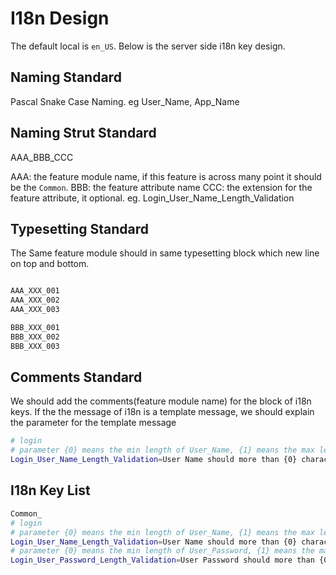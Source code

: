 # I18n Design

The default local is `en_US`. Below is the server side i18n key design.

## Naming Standard

Pascal Snake Case Naming. eg User_Name, App_Name

## Naming Strut Standard

AAA_BBB_CCC

AAA: the feature module name, if this feature is across many point it should be the `Common`.
BBB: the feature attribute name
CCC: the extension for the feature attribute, it optional. eg. Login_User_Name_Length_Validation

## Typesetting Standard

The Same feature module should in same typesetting block which new line on top and bottom.

```bash

AAA_XXX_001
AAA_XXX_002
AAA_XXX_003

BBB_XXX_001
BBB_XXX_002
BBB_XXX_003

```

## Comments Standard

We should add the comments(feature module name) for the block of i18n keys. If the the message of i18n is a template message, we should explain the parameter for the template message


```bash
# login
# parameter {0} means the min length of User_Name, {1} means the max length of User_Name
Login_User_Name_Length_Validation=User Name should more than {0} characters and less than {1} characters
```

## I18n Key List

```bash
Common_
# login
# parameter {0} means the min length of User_Name, {1} means the max length of User_Name
Login_User_Name_Length_Validation=User Name should more than {0} characters and less than {1} characters
# parameter {0} means the min length of User_Password, {1} means the max length of User_Password
Login_User_Password_Length_Validation=User Password should more than {0} characters and less than {1} characters
```